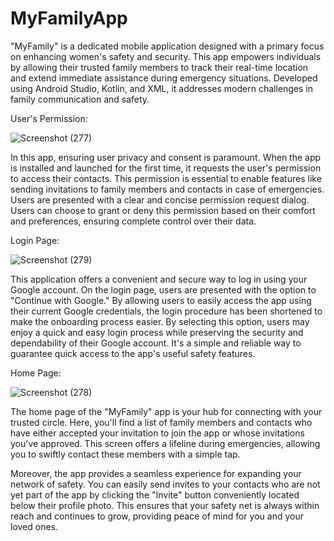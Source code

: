 # MyFamilyApp
"MyFamily" is a dedicated mobile application designed with a primary focus on enhancing women's safety and security. This app empowers individuals by allowing their trusted family members to track their real-time location and extend immediate assistance during emergency situations. Developed using Android Studio, Kotlin, and XML, it addresses modern challenges in family communication and safety.

User's Permission:

![Screenshot (277)](https://github.com/shreyakhapekar24/MyFamilyApp/assets/97623859/dcbc2fc9-ce1d-4369-919d-90a7a85a6898)

In this app, ensuring user privacy and consent is paramount. When the app is installed and launched for the first time, it requests the user's permission to access their contacts. This permission is essential to enable features like sending invitations to family members and contacts in case of emergencies. Users are presented with a clear and concise permission request dialog. Users can choose to grant or deny this permission based on their comfort and preferences, ensuring complete control over their data.

Login Page: 

![Screenshot (279)](https://github.com/shreyakhapekar24/MyFamilyApp/assets/97623859/dc8da91d-2297-437c-82cd-15a076fbf856)

This application offers a convenient and secure way to log in using your Google account. On the login page, users are presented with the option to "Continue with Google." By allowing users to easily access the app using their current Google credentials, the login procedure has been shortened to make the onboarding process easier. By selecting this option, users may enjoy a quick and easy login process while preserving the security and dependability of their Google account. It's a simple and reliable way to guarantee quick access to the app's useful safety features.

Home Page:

![Screenshot (278)](https://github.com/shreyakhapekar24/MyFamilyApp/assets/97623859/538c04f6-0371-4818-8f42-c12fd983557f)

The home page of the "MyFamily" app is your hub for connecting with your trusted circle. Here, you'll find a list of family members and contacts who have either accepted your invitation to join the app or whose invitations you've approved. This screen offers a lifeline during emergencies, allowing you to swiftly contact these members with a simple tap.

Moreover, the app provides a seamless experience for expanding your network of safety. You can easily send invites to your contacts who are not yet part of the app by clicking the "Invite" button conveniently located below their profile photo. This ensures that your safety net is always within reach and continues to grow, providing peace of mind for you and your loved ones.

